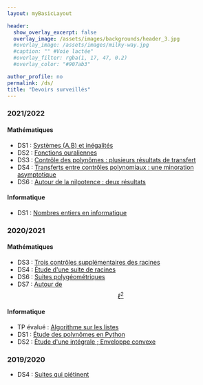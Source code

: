 ```yaml
---
layout: myBasicLayout

header:
  show_overlay_excerpt: false
  overlay_image: /assets/images/backgrounds/header_3.jpg
  #overlay_image: /assets/images/milky-way.jpg
  #caption: "" #Voie lactée"
  #overlay_filter: rgba(1, 17, 47, 0.2)
  #overlay_color: "#907ab3"

author_profile: no
permalink: /ds/
title: "Devoirs surveillés"
---
```





### 2021/2022
#### Mathématiques
- DS1 : [Systèmes (A,B) et inégalités](DS1_PCSI3_2021_22_sujet.pdf)
- DS2 : [Fonctions ouraliennes](DS_2_PCSI3_2021_22_sujet_final.pdf)
- DS3 : [Contrôle des polynômes : plusieurs résultats de transfert](DS_3_PCSI3_2021_22_sujet.pdf)
- DS4 : [Transferts entre contrôles polynomiaux : une minoration asymptotique](DS_4_PCSI3_2021_22_sujet.pdf)
- DS6 : [Autour de la nilpotence : deux résultats](DS_6_PCSI3_2021_22_sujet.pdf)


#### Informatique
- DS1 : [Nombres entiers en informatique](DS1_informatique_PCSI3_2021_22_sujet.pdf)


### 2020/2021
#### Mathématiques
- DS3 : [Trois contrôles supplémentaires des racines](DS3_PCSI3_2020_21_CBD_sujet.pdf)
- DS4 : [Étude d'une suite de racines](DS4_PCSI3_2020_21_sujet.pdf)
- DS6 : [Suites polygéométriques](DS6_PCSI3_2020_21_sujet.pdf)
- DS7 : [Autour de $$\ell^2$$](DS7_PCSI3_2020_21_sujet.pdf)

#### Informatique
- TP évalué : [Algorithme sur les listes](TP_note_1_PCSI3_2020_21.pdf)
- DS1 : [Étude des polynômes en Python](DS1_informatique_PCSI3_2020_21_sujet.pdf)
- DS2 : [Étude d'une intégrale ; Enveloppe convexe](DS2_informatique_PCSI3_2020_21_sujet.pdf)

### 2019/2020
- DS4 : [Suites qui piétinent](DS4_PCSI_2019_20_Suites_qui_pietinent.pdf)


<!--
- DS3 : [Trois contrôles supplémentaires des racines](DS3_PCSI3_2020_21_CBD_sujet.pdf). et son [corrigé](DS3_PCSI3_2020_21_CBD_corrige.pdf).
- DS4 : [Étude d'une suite de racines](DS4_PCSI3_2020_21_sujet.pdf) et son [corrigé](DS4_PCSI3_2020_21_correction.pdf).
- DS6 : [Suites polygéométriques](DS6_PCSI3_2020_21_sujet.pdf) et son [corrigé](DS6_PCSI3_2020_21_corrige.pdf).
- DS7 : [Autour de $$\ell^2$$](DS7_PCSI3_2020_21_sujet.pdf) et son [corrigé](DS7_PCSI3_2020_21_corrige.pdf).

#### Informatique
- TP évalué : [Algorithme sur les listes](TP_note_1_PCSI3_2020_21.pdf)
- DS1 : [Étude des polynômes en Python](DS1_informatique_PCSI3_2020_21_sujet.pdf) et [son corrigé](DS1_informatique_PCSI3_2020_21_corrige.pdf).
- DS2 : [Étude d'une intégrale ; Enveloppe convexe](DS2_informatique_PCSI3_2020_21_sujet.pdf) et [son corrigé](DS2_informatique_PCSI3_2020_21_corrige.pdf).

### 2019/2020
- DS4 : [Suites qui piétinent](DS4_PCSI_2019_20_Suites_qui_pietinent.pdf) et son [corrigé](DS4_PCSI_2019_20_Suites_qui_pietinent_CORRIGE.pdf).
-->

